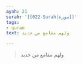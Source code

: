 ```yaml
---
ayah: 21
surah: '[[022-Surah|سورة]]'
tags:
- quran
text: ولهم مقامع من حديد

---
```

> ولهم مقامع من حديد
